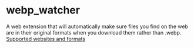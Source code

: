 # webp_watcher

A web extension that will automatically make sure files you find on the web are in their original formats when you download them rather than .webp.  
[Supported websites and formats](doc\SUPPORTED_SITES.md)
